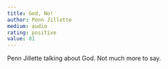 ```yaml
---
title: God, No! 
author: Penn Jillette
medium: audio
rating: positive
value: 81
---
```


Penn Jillette talking about God. Not much more to say.